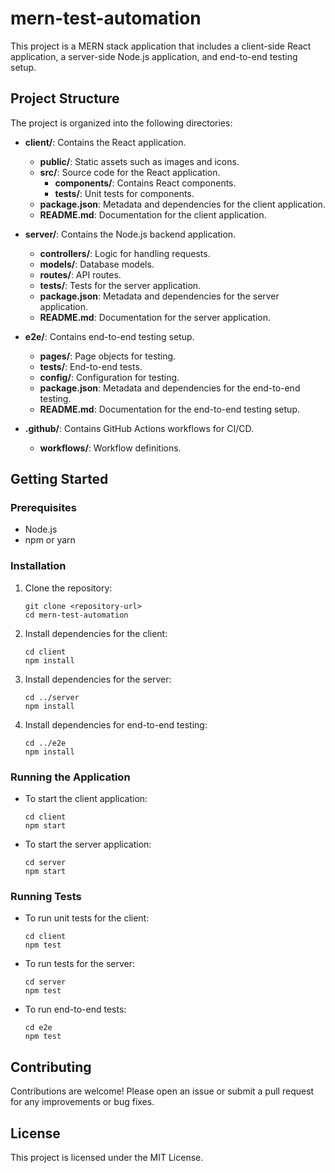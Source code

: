 # mern-test-automation

This project is a MERN stack application that includes a client-side React application, a server-side Node.js application, and end-to-end testing setup. 

## Project Structure

The project is organized into the following directories:

- **client/**: Contains the React application.
  - **public/**: Static assets such as images and icons.
  - **src/**: Source code for the React application.
    - **components/**: Contains React components.
    - **tests/**: Unit tests for components.
  - **package.json**: Metadata and dependencies for the client application.
  - **README.md**: Documentation for the client application.

- **server/**: Contains the Node.js backend application.
  - **controllers/**: Logic for handling requests.
  - **models/**: Database models.
  - **routes/**: API routes.
  - **tests/**: Tests for the server application.
  - **package.json**: Metadata and dependencies for the server application.
  - **README.md**: Documentation for the server application.

- **e2e/**: Contains end-to-end testing setup.
  - **pages/**: Page objects for testing.
  - **tests/**: End-to-end tests.
  - **config/**: Configuration for testing.
  - **package.json**: Metadata and dependencies for the end-to-end testing.
  - **README.md**: Documentation for the end-to-end testing setup.

- **.github/**: Contains GitHub Actions workflows for CI/CD.
  - **workflows/**: Workflow definitions.

## Getting Started

### Prerequisites

- Node.js
- npm or yarn

### Installation

1. Clone the repository:
   ```
   git clone <repository-url>
   cd mern-test-automation
   ```

2. Install dependencies for the client:
   ```
   cd client
   npm install
   ```

3. Install dependencies for the server:
   ```
   cd ../server
   npm install
   ```

4. Install dependencies for end-to-end testing:
   ```
   cd ../e2e
   npm install
   ```

### Running the Application

- To start the client application:
  ```
  cd client
  npm start
  ```

- To start the server application:
  ```
  cd server
  npm start
  ```

### Running Tests

- To run unit tests for the client:
  ```
  cd client
  npm test
  ```

- To run tests for the server:
  ```
  cd server
  npm test
  ```

- To run end-to-end tests:
  ```
  cd e2e
  npm test
  ```

## Contributing

Contributions are welcome! Please open an issue or submit a pull request for any improvements or bug fixes.

## License

This project is licensed under the MIT License.